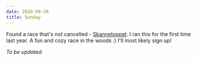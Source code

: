 ```yaml
---
date: 2020-09-20
title: Sunday
---
```


Found a race that's not cancelled - [Skanneloppet](https://www.isskanne.se/skanneloppet/). I ran this for the first time last year. A fun and cozy race in the woods :)
I'll most likely sign up!

*To be updated*
